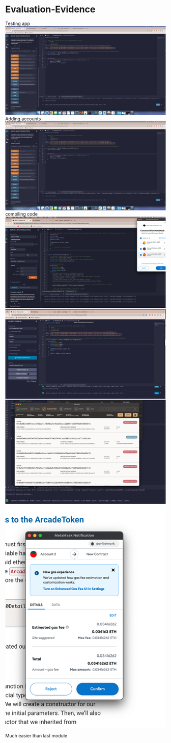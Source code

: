 # Evaluation-Evidence

Testing app ![alt text](https://github.com/MrRivero/Challenge-4/blob/main/QUESTION%204%20-%20transaction.png)
Adding accounts ![alt text](https://github.com/MrRivero/Challenge-4/blob/main/QUESTION%204%20-%20transaction.png)
compiling code ![alt text](https://github.com/MrRivero/Challenge-4/blob/main/Question%20-4%20c%20-%20adding%20accounts.png)
![alt text](https://github.com/MrRivero/Challenge-4/blob/main/Question%201%20A-%20create%20contract%20.png)
![alt text](https://github.com/MrRivero/Challenge-4/blob/main/Question%203%20-%20Ganash%20and%20MEta%20transfer.png)
![alt text](https://github.com/MrRivero/Challenge-4/blob/main/Question%204%20-%20transfers%20with%20contract.png)

Much easier than last module
